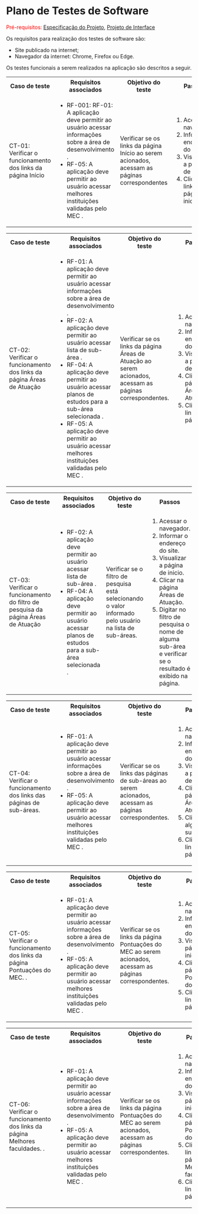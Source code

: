 
# Plano de Testes de Software

<span style="color:red">Pré-requisitos: <a href="https://github.com/ICEI-PUC-Minas-PMV-ADS/PMV-ADS-2024-1-E1-Proj-Direcionamento-Profissional/blob/main/documentos/02-Especificação%20do%20Projeto.md"> Especificação do Projeto</a></span>, <a href="https://github.com/ICEI-PUC-Minas-PMV-ADS/PMV-ADS-2024-1-E1-Proj-Direcionamento-Profissional/blob/main/documentos/04-Projeto%20de%20Interface.md"> Projeto de Interface</a>

Os requisitos para realização dos testes de software são:
<ul><li>Site publicado na internet;</li>
<li>Navegador da internet: Chrome, Firefox ou Edge.</li>
</ul>

Os testes funcionais a serem realizados na aplicação são descritos a seguir.

<table>
 <tr>
  <th>Caso de teste</th>
  <th>Requisitos associados</th>
  <th>Objetivo do teste</th>
  <th>Passos</th>
  <th>Critérios de êxito</th>
  <th>Responsável</th>
 </tr>
 <tr>
  <td>CT-01: Verificar o funcionamento dos links da página Início
</td>
  <td>
   <ul>
    <li>RF-001:	RF-01: A aplicação deve permitir ao usuário acessar informações sobre a área de desenvolvimento
.</li>
   <li>RF-05: A aplicação deve permitir ao usuário acessar melhores instituições validadas pelo MEC
.</li>
   </ul>
  </td>
  <td>Verificar se os links da página Início ao serem acionados, acessam as páginas correspondentes</td>
  <td>
   <ol>
    <li>Acessar o navegador.</li>
    <li>Informar o endereço do site.</li>
    <li>Visualizar a página de inicio.</li>
    <li>Clicar nos links da página de inicio.</li>
   </ol>
   </td>
  <td>Todos os links da página Início devem encaminhar os usuários para as páginas descritas.</td>
  <td>Ana</td>
 </tr>
</table>

<table>
 <tr>
  <th>Caso de teste</th>
  <th>Requisitos associados</th>
  <th>Objetivo do teste</th>
  <th>Passos</th>
  <th>Critérios de êxito</th>
  <th>Responsável</th>
 </tr>
 <tr>
  <td>CT-02: Verificar o funcionamento dos links da página Áreas de Atuação
</td>
  <td>
   <ul>
    <li>RF-01: A aplicação deve permitir ao usuário acessar informações sobre a área de desenvolvimento
.</li>
   <li>RF-02: A aplicação deve permitir ao usuário acessar lista de sub-área
.</li>
    <li>RF-04: A aplicação deve permitir ao usuário acessar planos de estudos para a sub-área selecionada
.</li>
    <li>RF-05: A aplicação deve permitir ao usuário acessar melhores instituições validadas pelo MEC
.</li>
   </ul>
  </td>
  <td>Verificar se os links da página Áreas de Atuação ao serem acionados, acessam as páginas correspondentes.</td>
  <td>
   <ol>
    <li>Acessar o navegador.</li>
    <li>Informar o endereço do site.</li>
    <li>Visualizar a página de inicio.</li>
    <li>Clicar na página Áreas de Atuação.</li>
    <li>Clicar nos links da página.</li>
   </ol>
   </td>
  <td>Todos os links da página Áreas de Atuação devem encaminhar os usuários para as páginas de sub-áreas.</td>
  <td>Ana</td>
 </tr>
</table>

 <table>
 <tr>
  <th>Caso de teste</th>
  <th>Requisitos associados</th>
  <th>Objetivo do teste</th>
  <th>Passos</th>
  <th>Critérios de êxito</th>
  <th>Responsável</th>
 </tr>
 <tr>
  <td>CT-03: Verificar o funcionamento do filtro de pesquisa da página Áreas de Atuação
</td>
  <td>
   <ul>
    <li>RF-02: A aplicação deve permitir ao usuário acessar lista de sub-área
.</li>
   <li>RF-04: A aplicação deve permitir ao usuário acessar planos de estudos para a sub-área selecionada
.</li>
   </ul>
  </td>
  <td>Verificar se o filtro de pesquisa está selecionando o valor informado pelo usuário na lista de sub-áreas.</td>
  <td>
   <ol>
    <li>Acessar o navegador.</li>
    <li>Informar o endereço do site.</li>
    <li>Visualizar a página de inicio.</li>
    <li>Clicar na página Áreas de Atuação.</li>
    <li> Digitar no filtro de pesquisa o nome de alguma sub-área e verificar se o resultado é exibido na página.</li>
   </ol>
   </td>
  <td>Os dados inseridos no filtro de pesquisa devem mostrar as sub-áreas que tem o nome ou descrição contendo o conteúdo informado pelo usuário.</td>
  <td>Ana</td>
 </tr>
</table>

<table>
 <tr>
  <th>Caso de teste</th>
  <th>Requisitos associados</th>
  <th>Objetivo do teste</th>
  <th>Passos</th>
  <th>Critérios de êxito</th>
  <th>Responsável</th>
 </tr>
 <tr>
  <td>CT-04: Verificar o funcionamento dos links das páginas de sub-áreas.
</td>
  <td>
   <ul>
    <li>RF-01: A aplicação deve permitir ao usuário acessar informações sobre a área de desenvolvimento
.</li>
   <li>RF-05: A aplicação deve permitir ao usuário acessar melhores instituições validadas pelo MEC
.</li>
   </ul>
  </td>
  <td>Verificar se os links das páginas de sub-áreas ao serem acionados, acessam as páginas correspondentes.</td>
  <td>
   <ol>
    <li>Acessar o navegador.</li>
    <li>Informar o endereço do site.</li>
    <li>Visualizar a página de inicio.</li>
    <li>Clicar na página Áreas de Atuação.</li>
    <li>Clicar em alguma sub-área.</li>
    <li>Clicar nos links da página.</li>
   </ol>
   </td>
  <td>Todos os links da página de sub-áreas devem encaminhar os usuários para as páginas correspondentes.</td>
  <td>Ana</td>
 </tr>
</table>

<table>
 <tr>
  <th>Caso de teste</th>
  <th>Requisitos associados</th>
  <th>Objetivo do teste</th>
  <th>Passos</th>
  <th>Critérios de êxito</th>
  <th>Responsável</th>
 </tr>
 <tr>
  <td>CT-05: Verificar o funcionamento dos links da página Pontuações do MEC.
.
</td>
  <td>
   <ul>
    <li>RF-01: A aplicação deve permitir ao usuário acessar informações sobre a área de desenvolvimento
.</li>
   <li>RF-05: A aplicação deve permitir ao usuário acessar melhores instituições validadas pelo MEC
.</li>
   </ul>
  </td>
  <td>Verificar se os links da página Pontuações do MEC ao serem acionados, acessam as páginas correspondentes.</td>
  <td>
   <ol>
    <li>Acessar o navegador.</li>
    <li>Informar o endereço do site.</li>
    <li>Visualizar a página de inicio.</li>
    <li>Clicar na página Pontuações do MEC.</li>
    <li>Clicar nos links da página.</li>
   </ol>
   </td>
  <td>Verificar se os links das página Pontuações do MEC ao serem acionados, acessam as páginas correspondentes.</td>
  <td>Ana</td>
 </tr>
</table>

<table>
 <tr>
  <th>Caso de teste</th>
  <th>Requisitos associados</th>
  <th>Objetivo do teste</th>
  <th>Passos</th>
  <th>Critérios de êxito</th>
  <th>Responsável</th>
 </tr>
 <tr>
  <td>CT-06: Verificar o funcionamento dos links da página Melhores faculdades.
.
</td>
  <td>
   <ul>
    <li>RF-01: A aplicação deve permitir ao usuário acessar informações sobre a área de desenvolvimento
.</li>
   <li>RF-05: A aplicação deve permitir ao usuário acessar melhores instituições validadas pelo MEC
.</li>
   </ul>
  </td>
  <td>Verificar se os links da página Pontuações do MEC ao serem acionados, acessam as páginas correspondentes.</td>
  <td>
   <ol>
    <li>Acessar o navegador.</li>
    <li>Informar o endereço do site.</li>
    <li>Visualizar a página de inicio.</li>
    <li>Clicar na página Pontuações do MEC.</li>
    <li>Clicar no link para página Melhores faculdades.</li>
    <li>Clicar nos links da página.</li>
   </ol>
   </td>
  <td>Verificar se os links das página Melhores faculdades ao serem acionados, acessam as páginas correspondentes.</td>
  <td>Ana</td>
 </tr>
</table>
